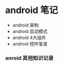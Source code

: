 # android 笔记
  - android 架构
  - android 启动模式
  - android 4大组件
  - android 控件笔录
  
### anroid 其他知识记录
  
